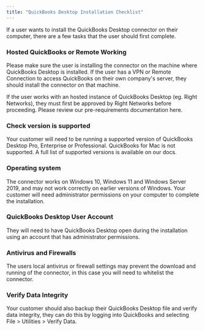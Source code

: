 ```yaml
---
title: "QuickBooks Desktop Installation Checklist"
---
```


If a user wants to install the QuickBooks Desktop connector on their computer, there are a few tasks that the user should first complete.

### Hosted QuickBooks or Remote Working

Please make sure the user is installing the connector on the machine where QuickBooks Desktop is installed. If the user has a VPN or Remote Connection to access QuickBooks on their own company's server, they should install the connector on that machine.

If the user works with an hosted instance of QuickBooks Desktop (eg. Right Networks), they must first be approved by Right Networks before proceeding. Please review our pre-requirements documentation here.

### Check version is supported

Your customer will need to be running a supported version of QuickBooks Desktop Pro, Enterprise or Professional. QuickBooks for Mac is not supported. A full list of supported versions is available on our docs.

### Operating system

The connector works on Windows 10, Windows 11 and Windows Server 2019, and may not work correctly on earlier versions of Windows. Your customer will need administrator permissions on your computer to complete the installation.

### QuickBooks Desktop User Account

They will need to have QuickBooks Desktop open during the installation using an account that has administrator permissions.

### Antivirus and Firewalls

The users local antivirus or firewall settings may prevent the download and running of the connector, in this case you will need to whitelist the connector.

### Verify Data Integrity

Your customer should also backup their QuickBooks Desktop file and verify data integrity, they can do this by logging into QuickBooks and selecting File > Utilities > Verify Data.